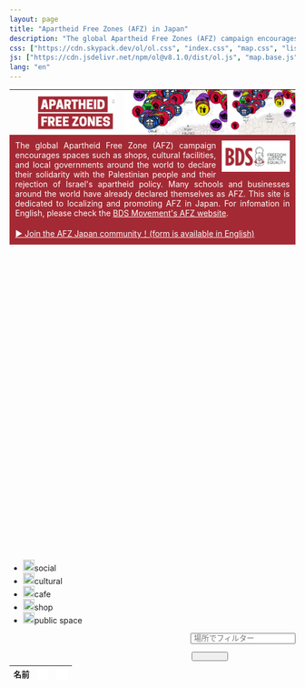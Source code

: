 ```yaml
---
layout: page
title: "Apartheid Free Zones (AFZ) in Japan"
description: "The global Apartheid Free Zones (AFZ) campaign encourages spaces such as shops, cultural facilities, and local governments around the world to declare their solidarity with the Palestinian people and their rejection of Israel's apartheid policy. This site is dedicated to localizing and promoting AFZ in Japan."
css: ["https://cdn.skypack.dev/ol/ol.css", "index.css", "map.css", "list.css", "https://cdnjs.cloudflare.com/ajax/libs/font-awesome/4.7.0/css/font-awesome.min.css", "popup.css"]
js: ["https://cdn.jsdelivr.net/npm/ol@v8.1.0/dist/ol.js", "map.base.js", "map.main.js", "list.js"]
lang: "en"
---
```


<table style="table-layout: fixed; padding: 0; margin:0; width: 100%; min-width: 360px; height: 80px; max-height:80px; background-image:url('/assets/img/top_bg.png')">
  <tr style="padding: 0; margin:0">
    <td class="example" style="padding: 0; margin:0; max-height:80px;">
      <img src="/assets/img/top-image-right.png" style="float: right; height: 80px; margin-left: 0px;" class="image-mobile" />
      <img src="/assets/img/top-image-right.png" style="float: right; height: 120px; margin-left: 0px;" class="image-pc" />
      <img src="/assets/img/top-image-left-en.png" style=" height: 80px; margin-left: 50px;" class="image-mobile"/>
      <img src="/assets/img/top-image-left-en.png" style=" height: 120px; margin-top: 0px; margin-left: 20px;" class="image-pc"/>
    </td>
  </tr>
</table>

<div class="row" style="padding-left: 10px; padding-right: 10px; padding-top: 10px; padding-bottom: 10px; background-color:#a32a34">

<div style="color: #fff; text-align: justify">
<img src="/assets/img/logo.jpg" style="float: right; width: 120px; margin-left: 10px;" />
The global Apartheid Free Zone (AFZ) campaign encourages spaces such as shops, cultural facilities, and local governments around the world to declare their solidarity with the Palestinian people and their rejection of Israel's apartheid policy. Many schools and businesses around the world have already declared themselves as AFZ. This site is dedicated to localizing and promoting AFZ in Japan. For infomation in English, please check the <a href="https://www.bdsmovement.net/apartheid-free-zones" style="color: #fff">BDS Movement's AFZ website</a>.<br><br>
<a href="https://afzjapan.com/register" style="color: #fff">▶︎ Join the AFZ Japan community！(form is available in English)</a>
</div>

</div>

<div id="afz" style="height: 540px;"></div>
<div id="popup" class="ol-popup">
  <a href="#" id="popup-closer" class="ol-popup-closer"></a>
  <div id="popup-content"></div>
</div>

<ul id="legend">
  <li><img src="{{site.baseurl}}/assets/icons/social.png" height=20 width=20><span>social</span></li>
  <li><img src="{{site.baseurl}}/assets/icons/cultural.png" height=20 width=20><span>cultural</span></li>
  <li><img src="{{site.baseurl}}/assets/icons/cafe.png" height=20 width=20><span>cafe</span></li>
  <li><img src="{{site.baseurl}}/assets/icons/shop.png" height=20 width=20><span>shop</span></li>
  <li><img src="{{site.baseurl}}/assets/icons/place.png" height=20 width=20><span>public space</span></li>
</ul>

<div>

<div class="row no-gutters" style="float: right; padding: 0; margin: 0">
  <div class="col" style="padding: 0 0 0 10px; margin: 0">
    <input class="form-control" style="padding: 0 0 0 4px; margin: 0 0 8px" type="text" id="place" list="places" placeholder="場所でフィルター" onkeyup="filterWithDelay()">
    <datalist id="places">
      <option value="北海道">北海道</option>
      <option value="東京都">東京都</option>
      <option value="神奈川県">神奈川県</option>
      <option value="長野県">長野県</option>
      <option value="愛知県">愛知県</option>
      <option value="京都府">京都府</option>
      <option value="大阪市">大阪市</option>
      <option value="兵庫県">兵庫県</option>
      <option value="広島県">広島県</option>
      <option value="愛媛県">愛媛県</option>
      <option value="沖縄県">沖縄県</option>
    </datalist>
  </div>
  <div class="col" style="padding: 0px; margin: 0 6px 8px 12px;">
    <button type="button" class="btnic" style="padding: 6px 30px; margin: 0" name="button" onclick="filterByPlace()"><i class="fa fa-search"></i></button>
  </div>
</div>

<table class="afz-table table-bordered">
 <thead>
   <tr>
     <th>名前</th>
     <th><img align='top' src='/assets/icons/location.png' width='20px' height='20px' /></th>
     <th><img align='top' src='/assets/icons/wifi.png' width='20px' height='20px' /></th>
   </tr>
 </thead>
 <tbody id="AFZTable">

 </tbody>
</table>

</div>
